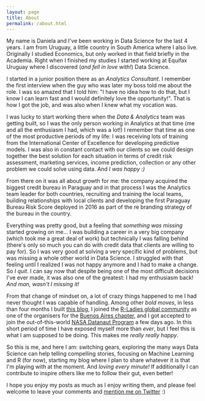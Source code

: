 ```yaml
---
layout: page
title: About
permalink: /about.html
---
```


My name is Daniela and I've been working in Data Science for the last 4 years. I am from Uruguay, a little country in South America where I also live. Originally I studied Economics, but only worked in that field briefly in the Academia. Right when I finished my studies I started working at Equifax Uruguay where I discovered (*and fell in love with!*) Data Science. 

I started in a junior position there as an *Analytics Consultant*. I remember the first interview when the guy who was later my boss told me about the role. I was so amazed that I told him: "I have no idea how to do that, but I know I can learn fast and I would definitely love the opportunity!". That is how I got the job, and was also when I knew what my vocation was.

I was lucky to start working there when the *Data & Analytics* team was getting built, so I was the only person working in Analytics at that time (me and all the enthusiasm I had, which was a lot!) I remember that time as one of the most productive periods of my life: I was receiving lots of training from the International Center of Excellence for developing predictive models. I was also in constant contact with our clients so we could design together the best solution for each situation in terms of credit risk assessment, marketing services, income prediction, collection or any other problem we could solve using data. And *I was happy :)*

From there on it was all about growth for me: the company acquired the biggest credit bureau in Paraguay and in that process I was the Analytics team leader for both countries, recruiting and training the local teams, building relationships with local clients and developing the first Paraguay Bureau Risk Score deployed in 2016 as part of the re branding strategy of the bureau in the country.

Everything was pretty good, but a feeling that *something was missing* started growing on me... I was building a career in a very big company (which took me a great deal of work) but technically I was falling behind (there's only so much you can do with credit data that clients are willing to pay for). So I was very good at solving a very specific kind of problems, but was missing a whole other world in Data Science. I struggled with that feeling until I realized I was not happy anymore and I had to make a change. So *I quit*. I can say now that despite being one of the most difficult decisions I've ever made, it was also one of the greatest: I had my enthusiasm back! *And man, wasn't I missing it!*

From that change of mindset on, a lot of crazy things happened to me I had never thought I was capable of handling. Among other *bold moves*, in less than four months I built [this blog](https://d4tagirl.com/), I joined the [R-Ladies global community](https://rladies.org/) as one of the organisers for the [Buenos Aires chapter](https://www.meetup.com/rladies-buenos-aires/), and I got accepted to join the out-of-this-world [NASA Datanaut Program](https://open.nasa.gov/explore/datanauts/) a few days ago. In this short period of time I have exposed myself more than *ever*, but I feel this is what I am supposed to be doing. This makes me *really really happy*.

So this is me, and here I am: switching gears, exploring the many ways Data Science can help telling compelling stories, focusing on Machine Learning and R (for now), starting my blog where I plan to share whatever it is that I'm playing with at the moment. And *loving every minute!* If additionally I can contribute to inspire others like me to follow their gut, even better!

I hope you enjoy my posts as much as I enjoy writing them, and please feel welcome to leave your comments and [mention me on Twitter](https://twitter.com/intent/tweet?user_id=114258616) :) 

